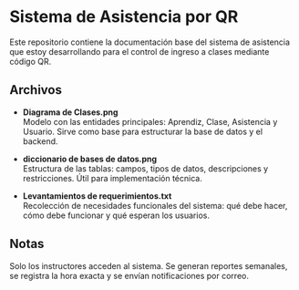 # Sistema de Asistencia por QR

Este repositorio contiene la documentación base del sistema de asistencia que estoy desarrollando para el control de ingreso a clases mediante código QR.

## Archivos

- **Diagrama de Clases.png**  
  Modelo con las entidades principales: Aprendiz, Clase, Asistencia y Usuario. Sirve como base para estructurar la base de datos y el backend.

- **diccionario de bases de datos.png**  
  Estructura de las tablas: campos, tipos de datos, descripciones y restricciones. Útil para implementación técnica.

- **Levantamientos de requerimientos.txt**  
  Recolección de necesidades funcionales del sistema: qué debe hacer, cómo debe funcionar y qué esperan los usuarios.

## Notas
Solo los instructores acceden al sistema. Se generan reportes semanales, se registra la hora exacta y se envían notificaciones por correo.




